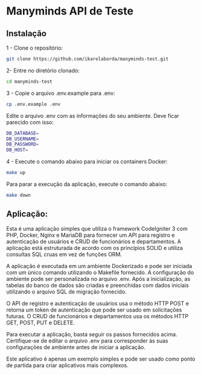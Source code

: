 # Manyminds API de Teste

## Instalação
1 - Clone o repositório:
```bash
git clone https://github.com/ikarolaborda/manyminds-test.git
```
2- Entre no diretório clonado:
```bash
cd manyminds-test
```
3 - Copie o arquivo .env.example para .env:
```bash
cp .env.example .env
```
Edite o arquivo .env com as informações do seu ambiente.
Deve ficar parecido com isso:
```bash
DB_DATABASE=
DB_USERNAME=
DB_PASSWORD=
DB_HOST=
```

4 - Execute o comando abaixo para iniciar os containers Docker:

```bash
make up
```

Para parar a execução da aplicação, execute o comando abaixo:

```bash
make down
```

## Aplicação:

Esta é uma aplicação simples que utiliza o framework CodeIgniter 3 com PHP, Docker, Nginx e MariaDB para fornecer um API para registro e autenticação de usuários e CRUD de funcionários e departamentos. A aplicação está estruturada de acordo com os princípios SOLID e utiliza consultas SQL cruas em vez de funções ORM.

A aplicação é executada em um ambiente Dockerizado e pode ser iniciada com um único comando utilizando o Makefile fornecido. A configuração do
ambiente pode ser personalizada no arquivo .env. Após a inicialização, as tabelas do banco de dados são criadas e preenchidas com dados iniciais utilizando o arquivo SQL de migração fornecido.

O API de registro e autenticação de usuários usa o método HTTP POST e retorna um token de autenticação que pode ser usado em solicitações futuras. O CRUD de funcionários e departamentos usa os métodos HTTP GET, POST, PUT e DELETE.

Para executar a aplicação, basta seguir os passos fornecidos acima. Certifique-se de editar o arquivo .env para corresponder às suas configurações de ambiente antes de iniciar a aplicação.

Este aplicativo é apenas um exemplo simples e pode ser usado como ponto de partida para criar aplicativos mais complexos.
